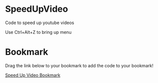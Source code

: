 # SpeedUpVideo
Code to speed up youtube videos

Use Ctrl+Alt+Z to bring up menu


# Bookmark
Drag the link below to your bookmark to add the code to your bookmark!

<a href="javascript:(function(){var speed = prompt('Speed?');if (speed!==null){document.getElementsByClassName('html5-main-video')[0].playbackRate = speed;}})();">Speed Up Video Bookmark</a>
